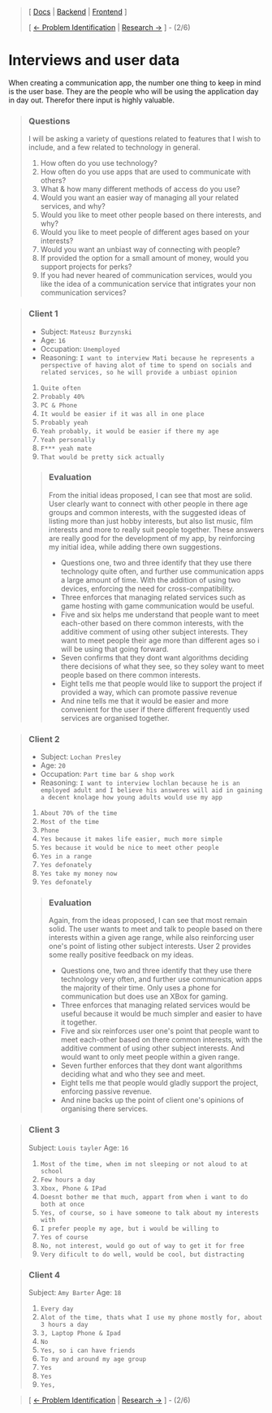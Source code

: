 > [ [Docs](https://github.com/WolfDen133/NEA-Docs/) | [Backend](https://github.com/WolfDen133/NEA-Backend) | [Frontend](https://github.com/WolfDen133/NEA-Frontend) ]
> 
> [ [<- Problem Identification](Problem%20Identification.md)  |  [Research ->](Research.md) ] - (2/6)

 # Interviews and user data
 When creating a communication app, the number one thing to keep in mind is the user base. They are the people who will be using the application day in day out.
 Therefor there input is highly valuable.
> ### Questions 
>
> I will be asking a variety of questions related to features that I wish to include, and a few related to technology in general.
> 
> 1. How often do you use technology?
> 2. How often do you use apps that are used to communicate with others?
> 3. What & how many different methods of access do you use?
> 4. Would you want an easier way of managing all your related services, and why?
> 5. Would you like to meet other people based on there interests, and why?
> 6. Would you like to meet people of different ages based on your interests?
> 7. Would you want an unbiast way of connecting with people?
> 8. If provided the option for a small amount of money, would you support projects for perks?
> 9. If you had never heared of communication services, would you like the idea of a communication service that intigrates your non communication services?

> ### Client 1
> 
> - Subject: `Mateusz Burzynski`
> - Age: `16`
> - Occupation: `Unemployed`
> - Reasoning: `I want to interview Mati because he represents a perspective of having alot of time to spend on socials and related services, so he will provide a unbiast opinion`
> 1. `Quite often`
> 2. `Probably 40%`
> 3. `PC & Phone`
> 4. `It would be easier if it was all in one place`
> 5. `Probably yeah`
> 6. `Yeah probably, it would be easier if there my age`
> 7. `Yeah personally`
> 8. `F*** yeah mate`
> 9. `That would be pretty sick actually`
>
> > ### Evaluation
> >
> > From the initial ideas proposed, I can see that most are solid.
> > User clearly want to connect with other people in there age groups and common interests, with the suggested ideas of listing more than just hobby interests, but also list music, film interests and more to really suit people together.
> > These answers are really good for the development of my app, by reinforcing my initial idea, while adding there own suggestions.
> >
> > - Questions one, two and three identify that they use there technology quite often, and further use communication apps a large amount of time. With the addition of using two devices, enforcing the need for cross-compatibility.
> > - Three enforces that managing related services such as game hosting with game communication would be useful.
> > - Five and six helps me understand that people want to meet each-other based on there common interests, with the additive comment of using other subject interests. They want to meet people their age more than different ages so i will be using that going forward.
> > - Seven confirms that they dont want algorithms deciding there decisions of what they see, so they soley want to meet people based on there common interests.
> > - Eight tells me that people would like to support the project if provided a way, which can promote passive revenue
> > - And nine tells me that it would be easier and more convenient for the user if there different frequently used services are organised together.

> ### Client 2
> 
> - Subject: `Lochan Presley`
> - Age: `20`
> - Occupation: `Part time bar & shop work`
> - Reasoning: `I want to interview lochlan because he is an employed adult and I believe his answeres will aid in gaining a decent knolage how young adults would use my app`
> 
> 1. `About 70% of the time`
> 2. `Most of the time`
> 3. `Phone`
> 4. `Yes because it makes life easier, much more simple`
> 5. `Yes because it would be nice to meet other people`
> 6. `Yes in a range`
> 7. `Yes defonately`
> 8. `Yes take my money now`
> 9. `Yes defonately`
>
> > ### Evaluation
> >
> > Again, from the ideas proposed, I can see that most remain solid.
> > The user wants to meet and talk to people based on there interests within a given age range, while also reinforcing user one's point of listing other subject interests.
> > User 2 provides some really positive feedback on my ideas.
> >
> > - Questions one, two and three identify that they use there technology very often, and further use communication apps the majority of their time. Only uses a phone for communication but does use an XBox for gaming.
> > - Three enforces that managing related services would be useful because it would be much simpler and easier to have it together.
> > - Five and six reinforces user one's point that people want to meet each-other based on there common interests, with the additive comment of using other subject interests. And would want to only meet people within a given range.
> > - Seven further enforces that they dont want algorithms deciding what and who they see and meet.
> > - Eight tells me that people would gladly support the project, enforcing passive revenue.
> > - And nine backs up the point of client one's opinions of organising there services.


> ### Client 3
> 
> Subject: `Louis tayler`
> Age: `16` 
> 
> 1. `Most of the time, when im not sleeping or not aloud to at school`
> 2. `Few hours a day`
> 3. `Xbox, Phone & IPad`
> 4. `Doesnt bother me that much, appart from when i want to do both at once`
> 5. `Yes, of course, so i have someone to talk about my interests with`
> 6. `I prefer people my age, but i would be willing to`
> 7. `Yes of course`
> 8. `No, not interest, would go out of way to get it for free`
> 9. `Very dificult to do well, would be cool, but distracting`

> ### Client 4
> 
> Subject: `Amy Barter`
> Age: `18`
> 
> 1. `Every day`
> 2. `Alot of the time, thats what I use my phone mostly for, about 3 hours a day`
> 3. `3, Laptop Phone & Ipad`
> 4. `No`
> 5. `Yes, so i can have friends`
> 6. `To my and around my age group`
> 7. `Yes`
> 8. `Yes`
> 9. `Yes, `

> [ [<- Problem Identification](Problem%20Identification.md)  |  [Research ->](Research.md) ] - (2/6)
